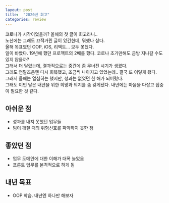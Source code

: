 ```yaml
---
layout: post
title:  "2020년 회고"
categories: review
---
```


코로나가 시작이었을까? 올해의 첫 글이 회고라니..  
노션에는 그래도 끄적거린 글이 있긴한데, 뭐했나 싶다.  
올해 목표였던 OOP, iOS, 리액트... 모두 못했다.  
일이 바빴다. 19년에 했던 프로젝트의 2배를 했다. 코로나 초기만해도 금방 지나갈 수도 있지 않을까?  
그래서 더 달렸는데, 결과적으로는 중간에 좀 무너진 시기가 생겼다.  
그래도 연말즈음엔 다시 회복했고, 조금씩 나아지고 있었는데.. 결국 또 이렇게 됐다.  
그래서 올해는 열심히는 했지만, 성과는 없었던 한 해가 되버렸다.  
그래도 이번 달은 내년을 위한 희망과 의지를 좀 갖게됐다. 내년에는 마음을 다잡고 집중이 필요한 것 같다.  

## 아쉬운 점

* 성과를 내지 못했던 업무들
* 팀이 깨질 때의 위험신호를 파악하지 못한 점

## 좋았던 점

* 업무 도메인에 대한 이해가 대폭 늘었음
* 프론트 업무를 본격적으로 하게 됨

## 내년 목표

* OOP 학습. 내년엔 하나만 해보자
